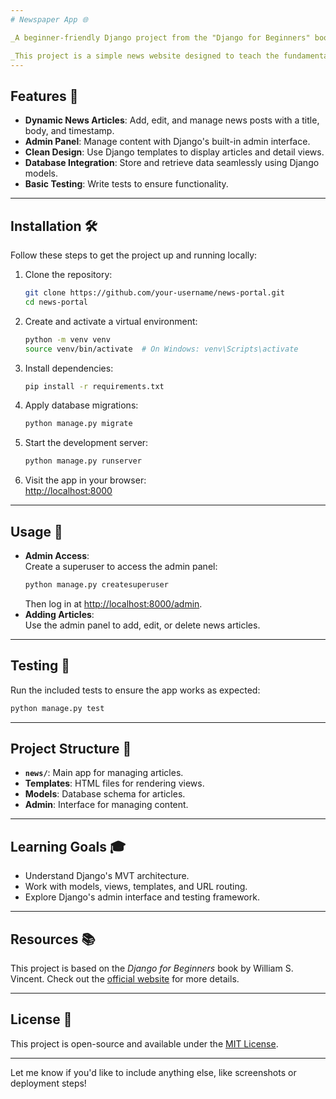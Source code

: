 ```yaml
---
# Newspaper App 🌐

_A beginner-friendly Django project from the "Django for Beginners" book by William S. Vincent._

_This project is a simple news website designed to teach the fundamentals of Django's Model-View-Template (MVT) architecture. It includes features like dynamic articles, a user-friendly admin interface, and clean templates.
---
```


## Features 🚀

- **Dynamic News Articles**: Add, edit, and manage news posts with a title, body, and timestamp.
- **Admin Panel**: Manage content with Django's built-in admin interface.
- **Clean Design**: Use Django templates to display articles and detail views.
- **Database Integration**: Store and retrieve data seamlessly using Django models.
- **Basic Testing**: Write tests to ensure functionality.

---

## Installation 🛠️

Follow these steps to get the project up and running locally:

1. Clone the repository:

   ```bash
   git clone https://github.com/your-username/news-portal.git
   cd news-portal
   ```

2. Create and activate a virtual environment:

   ```bash
   python -m venv venv
   source venv/bin/activate  # On Windows: venv\Scripts\activate
   ```

3. Install dependencies:

   ```bash
   pip install -r requirements.txt
   ```

4. Apply database migrations:

   ```bash
   python manage.py migrate
   ```

5. Start the development server:

   ```bash
   python manage.py runserver
   ```

6. Visit the app in your browser:  
   [http://localhost:8000](http://localhost:8000)

---

## Usage 📖

- **Admin Access**:  
  Create a superuser to access the admin panel:
  ```bash
  python manage.py createsuperuser
  ```
  Then log in at [http://localhost:8000/admin](http://localhost:8000/admin).
- **Adding Articles**:  
  Use the admin panel to add, edit, or delete news articles.

---

## Testing 🧪

Run the included tests to ensure the app works as expected:

```bash
python manage.py test
```

---

## Project Structure 📂

- **`news/`**: Main app for managing articles.
- **Templates**: HTML files for rendering views.
- **Models**: Database schema for articles.
- **Admin**: Interface for managing content.

---

## Learning Goals 🎓

- Understand Django's MVT architecture.
- Work with models, views, templates, and URL routing.
- Explore Django's admin interface and testing framework.

---

## Resources 📚

This project is based on the _Django for Beginners_ book by William S. Vincent. Check out the [official website](https://djangoforbeginners.com/) for more details.

---

## License 📄

This project is open-source and available under the [MIT License](LICENSE).

---

Let me know if you'd like to include anything else, like screenshots or deployment steps!
